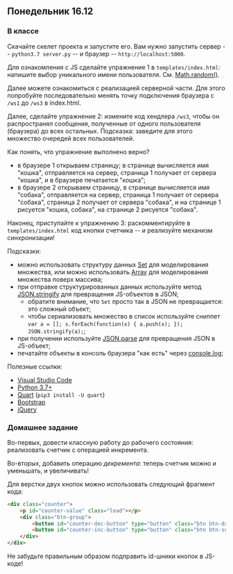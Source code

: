 ## Понедельник 16.12

### В классе

Скачайте скелет проекта и запустите его. Вам нужно запустить сервер -- `python3.7 server.py` --
и браузер -- `http://localhost:5000`.

Для ознакомления с JS сделайте упражнение 1 в `templates/index.html`: напишите выбор уникального имени пользователя. См. [Math.random()](https://developer.mozilla.org/ru/docs/Web/JavaScript/Reference/Global_Objects/Math/random).

Далее можете ознакомиться с реализацией серверной части. Для этого попробуйте последовательно менять точку подключения браузера с `/ws1` до `/ws3` в index.html.

Далее, сделайте упражнение 2: измените код хендлера `/ws3`, чтобы он распространял сообщения, полученные от одного пользователя (браузера) до всех остальных. Подсказка: заведите для этого множество очередей всех пользователей.

Как понять, что упражнение выполнено верно?
- в браузере 1 открываем страницу; в странице вычисляется имя "кошка", отправляется на сервер, страница 1 получает от сервера "кошка", и в браузере печатается "кошка";
- в браузере 2 открываем страницу, в странице вычисляется имя "собака", отправляется на сервер, страница 1 получает от сервера "собака", страница 2 получает от сервера "собака", и на странице 1 рисуется "кошка, собака", на странице 2 рисуется "собака".

Наконец, приступайте к упражнению 3: раскомментируйте в `templates/index.html` код кнопки счетчика -- и реализуйте механизм синхронизации!

Подсказки:
- можно использовать структуру данных [Set](https://developer.mozilla.org/ru/docs/Web/JavaScript/Reference/Global_Objects/Set) для моделирования множества, или можно использовать [Array](https://developer.mozilla.org/ru/docs/Web/JavaScript/Reference/Global_Objects/Array) для моделирования множества поверх массива;
- при отправке структурированных данных используйте метод [JSON.stringify](https://developer.mozilla.org/ru/docs/Web/JavaScript/Reference/Global_Objects/JSON/stringify) для превращения JS-объектов в JSON;
    - обратите внимание, что `Set` просто так в JSON не превращается: это сложный объект;
    - чтобы сериализовать множество в список используйте сниппет `var a = []; s.forEach(function(x) { a.push(x); }); JSON.stringify(a);`;
- при получении используйте [JSON.parse](https://developer.mozilla.org/ru/docs/Web/JavaScript/Reference/Global_Objects/JSON/parse) для превращения JSON в JS-объект;
- печатайте объекты в консоль браузера "как есть" через [console.log](https://developer.mozilla.org/ru/docs/Web/API/Console/log);

Полезные ссылки:
* [Visual Studio Code](https://code.visualstudio.com/)
* [Python 3.7+](https://www.python.org/downloads/windows/)
* [Quart](https://pgjones.gitlab.io/quart/index.html) (`pip3 install -U quart`)
* [Bootstrap](https://getbootstrap.com/)
* [jQuery](https://api.jquery.com/)

### Домашнее задание

Во-первых, довести классную работу до рабочего состояния: реализовать счетчик с операцией инкремента.

Во-вторых, добавить операцию *декремента*: теперь счетчик можно и уменьшать, и увеличивать!

Для верстки двух кнопок можно использовать следующий фрагмент кода:
```html
<div class="counter">
    <p id="counter-value" class="lead"></p>
    <div class="btn-group">
        <button id="counter-dec-button" type="button" class="btn btn-danger">Минус</button>
        <button id="counter-inc-button" type="button" class="btn btn-success">Плюс</button>
    </div>
</div>
```

Не забудьте правильным образом подправить id-шники кнопок в JS-коде!
